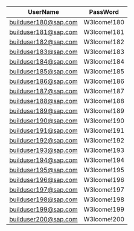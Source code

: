  |UserName           |PassWord   |
 |-------------------|-----------|
|builduser180@sap.com|W3lcome!180|
|builduser181@sap.com|W3lcome!181|
|builduser182@sap.com|W3lcome!182|
|builduser183@sap.com|W3lcome!183|
|builduser184@sap.com|W3lcome!184|
|builduser185@sap.com|W3lcome!185|
|builduser186@sap.com|W3lcome!186|
|builduser187@sap.com|W3lcome!187|
|builduser188@sap.com|W3lcome!188|
|builduser189@sap.com|W3lcome!189|
|builduser190@sap.com|W3lcome!190|
|builduser191@sap.com|W3lcome!191|
|builduser192@sap.com|W3lcome!192|
|builduser193@sap.com|W3lcome!193|
|builduser194@sap.com|W3lcome!194|
|builduser195@sap.com|W3lcome!195|
|builduser196@sap.com|W3lcome!196|
|builduser197@sap.com|W3lcome!197|
|builduser198@sap.com|W3lcome!198|
|builduser199@sap.com|W3lcome!199|
|builduser200@sap.com|W3lcome!200|
